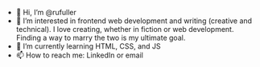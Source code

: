- 👋 Hi, I’m @rufuller
- 👀 I’m interested in frontend web development and writing (creative and technical). I love creating, whether in fiction or web development. Finding a way to marry the two is my ultimate goal.
- 🌱 I’m currently learning HTML, CSS, and JS
- 📫 How to reach me: LinkedIn or email

<!---
rufuller/rufuller is a ✨ special ✨ repository because its `README.md` (this file) appears on your GitHub profile.
You can click the Preview link to take a look at your changes.
--->
